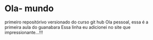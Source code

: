 # Ola- mundo
 primeiro repositórivo versionado do curso git hub
Ola pessoal, essa é a primeira aula do guanabara 
Essa linha eu adicionei no site que impressionante...!!!
